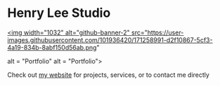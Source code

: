 # Henry Lee Studio

<a href = "https://henrylee.studio/"><a href = "https://henrylee.studio/">

<img width="1032" alt="github-banner-2" src="https://user-images.githubusercontent.com/101936420/171258991-d2f10867-5cf3-4a19-834b-8abf150d56ab.png"



alt = "Portfolio" alt = "Portfolio"></a>



Check out <a href = "https://henrylee.studio/">my website</a> for projects, services, or to contact me directly 


